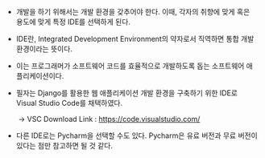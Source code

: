 - 개발을 하기 위해서는 개발 환경을 갖추어야 한다. 이때, 각자의 취향에 맞게 혹은 용도에 맞게 특정 IDE를 선택하게 된다. 

- IDE란, Integrated Development Environment의 약자로서 직역하면 통합 개발 환경이라는 뜻이다. 

- 이는 프로그래머가 소프트웨어 코드를 효율적으로 개발하도록 돕는 소프트웨어 애플리케이션이다. 

- 필자는 Django를 활용한 웹 애플리케이션 개발 환경을 구축하기 위한 IDE로 Visual Studio Code를 채택하였다.

  ​	-> VSC Download Link : https://code.visualstudio.com/

- 다른 IDE로는 Pycharm을 선택할 수도 있다. Pycharm은 유료 버전과 무료 버전이 있다는 점만 참고하면 될 것 같다.

